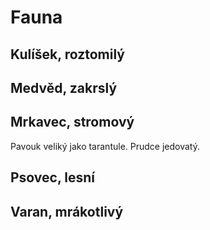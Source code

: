 # Fauna

## Kulíšek, roztomilý
## Medvěd, zakrslý
## Mrkavec, stromový
Pavouk veliký jako tarantule. Prudce jedovatý.
## Psovec, lesní
## Varan, mrákotlivý
